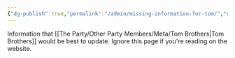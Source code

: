 ```yaml
---
{"dg-publish":true,"permalink":"/admin/missing-information-for-tom/","updated":"2025-03-01T21:15:07.070+00:00"}
---
```


Information that [[The Party/Other Party Members/Meta/Tom Brothers\|Tom Brothers]] would be best to update. Ignore this page if you're reading on the website.